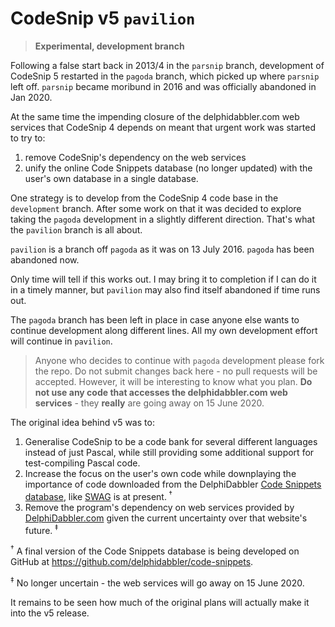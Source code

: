 # CodeSnip v5 `pavilion`

> **Experimental, development branch**

Following a false start back in 2013/4 in the `parsnip` branch, development of CodeSnip 5 restarted in the `pagoda` branch, which picked up where `parsnip` left off. `parsnip` became moribund in 2016 and was officially abandoned in Jan 2020.

At the same time the impending closure of the delphidabbler.com web services that CodeSnip 4 depends on meant that urgent work was started to try to:

1. remove CodeSnip's dependency on the web services
2. unify the online Code Snippets database (no longer updated) with the user's own database in a single database.

One strategy is to develop from the CodeSnip 4 code base in the `development` branch. After some work on that it was decided to explore taking the `pagoda` development in a slightly different direction. That's what the `pavilion` branch is all about.

`pavilion` is a branch off `pagoda` as it was on 13 July 2016. `pagoda` has been abandoned now.

Only time will tell if this works out. I may bring it to completion if I can do it in a timely manner, but `pavilion` may also find itself abandoned if time runs out.

The `pagoda` branch has been left in place in case anyone else wants to continue development along different lines. All my own development effort will continue in `pavilion`.

> Anyone who decides to continue with `pagoda` development please fork the repo. Do not submit changes back here - no pull requests will be accepted. However, it will be interesting to know what you plan. **Do not use any code that accesses the delphidabbler.com web services** - they **really** are going away on 15 June 2020.

The original idea behind v5 was to:

1. Generalise CodeSnip to be a code bank for several different languages instead of just Pascal, while still providing some additional support for test-compiling Pascal code.
2. Increase the focus on the user's own code while downplaying the importance of code downloaded from the DelphiDabbler [Code Snippets database](http://snippets.delphidabbler.com/), like [SWAG](http://swag.delphidabbler.com/) is at present.<sup> †</sup>
3. Remove the program's dependency on web services provided by [DelphiDabbler.com](http://delphidabbler.com) given the current uncertainty over that website's future.<sup> ‡</sup>

<sup>†</sup> A final version of the Code Snippets database is being developed on GitHub at https://github.com/delphidabbler/code-snippets.

<sup>‡</sup> No longer uncertain - the web services will go away on 15 June 2020.

It remains to be seen how much of the original plans will actually make it into the v5 release.
